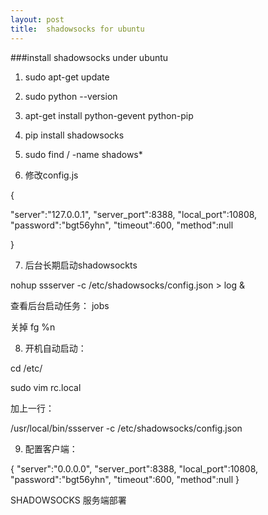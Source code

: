 ```yaml
---
layout: post
title:  shadowsocks for ubuntu
---
```


###install shadowsocks under ubuntu

1. sudo apt-get update

2. sudo python --version

3. apt-get install python-gevent python-pip

4. pip install shadowsocks

5. sudo find / -name shadows*

6. 修改config.js

{

"server":"127.0.0.1",
"server_port":8388,
"local_port":10808,
"password":"bgt56yhn",
"timeout":600,
"method":null

}

7. 后台长期启动shadowsockts

nohup ssserver -c /etc/shadowsocks/config.json > log &

查看后台启动任务： jobs

关掉 fg %n

 

8. 开机自动启动：

cd /etc/

sudo vim rc.local

加上一行：

/usr/local/bin/ssserver -c /etc/shadowsocks/config.json

 

9. 配置客户端：

{
"server":"0.0.0.0",
"server_port":8388,
"local_port":10808,
"password":"bgt56yhn",
"timeout":600,
"method":null
}

 

SHADOWSOCKS 服务端部署